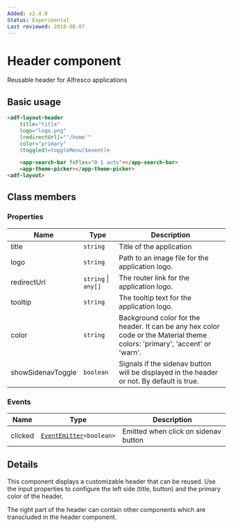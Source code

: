 ```yaml
---
Added: v2.4.0
Status: Experimental
Last reviewed: 2018-08-07
---
```


# Header component 

Reusable header for Alfresco applications

## Basic usage

```html
<adf-layout-header 
    title="title" 
    logo="logo.png" 
    [redirectUrl]="'/home'"
    color="primary"
    (toggled)=toggleMenu($event)>

    <app-search-bar fxFlex="0 1 auto"></app-search-bar>
    <app-theme-picker></app-theme-picker>
<adf-layout>
```

## Class members

### Properties

| Name | Type | Description |
| -- | -- | -- |
| title | `string` |  Title of the application
| logo | `string` | Path to an image file for the application logo.
| redirectUrl | `string` \| `any[]` | The router link for the application logo.
| tooltip | `string` | The tooltip text for the application logo.
| color | `string` | Background color for the header. It can be any hex color code or the Material theme colors: 'primary', 'accent' or 'warn'.
| showSidenavToggle | `boolean` | Signals if the sidenav button will be displayed in the header or not. By default is true.

### Events

| Name | Type | Description |
| -- | -- | -- |
| clicked | [`EventEmitter`](https://angular.io/api/core/EventEmitter)`<boolean>` | Emitted when click on sidenav button

## Details

This component displays a customizable header that can be reused. Use the input properties to
configure the left side (title, button) and the primary color of the header. 

The right part of the header can contain other components which are transcluded in the header component. 
